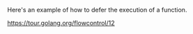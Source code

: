 Here's an example of how to defer the execution of a function.


https://tour.golang.org/flowcontrol/12
